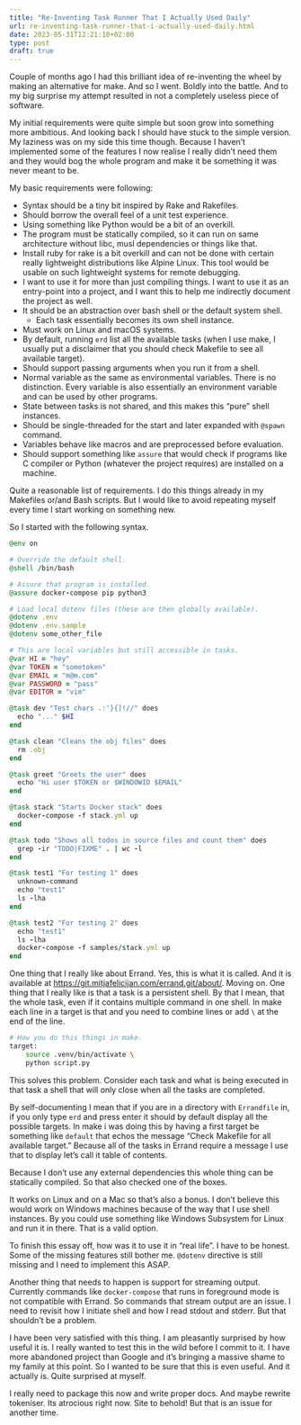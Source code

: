 ```yaml
---
title: "Re-Inventing Task Runner That I Actually Used Daily"
url: re-inventing-task-runner-that-i-actually-used-daily.html
date: 2023-05-31T12:21:10+02:00
type: post
draft: true
---
```


Couple of months ago I had this brilliant idea of re-inventing the wheel by
making an alternative for make. And so I went. Boldly into the battle. And to my
big surprise my attempt resulted in not a completely useless piece of software.

My initial requirements were quite simple but soon grow into something more
ambitious. And looking back I should have stuck to the simple version. My
laziness was on my side this time though. Because I haven’t implemented some of
the features I now realise I really didn’t need them and they would bog the
whole program and make it be something it was never meant to be.

My basic requirements were following:

- Syntax should be a tiny bit inspired by Rake and Rakefiles.
- Should borrow the overall feel of a unit test experience.
- Using something like Python would be a bit of an overkill.
- The program must be statically compiled, so it can run on same architecture
  without libc, musl dependencies or things like that.
- Install ruby for rake is a bit overkill and can not be done with certain
  really lightweight distributions like Alpine Linux. This tool would be usable
  on such lightweight systems for remote debugging.
- I want to use it for more than just compiling things. I want to use it as an
  entry-point into a project, and I want this to help me indirectly document the
  project as well.
- It should be an abstraction over bash shell or the default system shell.
    - Each task essentially becomes its own shell instance.
- Must work on Linux and macOS systems.
- By default, running `erd` list all the available tasks (when I use make, I
  usually put a disclaimer that you should check Makefile to see all available
  target).
- Should support passing arguments when you run it from a shell.
- Normal variable as the same as environmental variables. There is no
  distinction. Every variable is also essentially an environment variable and
  can be used by other programs.
- State between tasks is not shared, and this makes this “pure” shell instances.
- Should be single-threaded for the start and later expanded with `@spawn`
  command.
- Variables behave like macros and are preprocessed before evaluation.
- Should support something like `assure` that would check if programs like C
  compiler or Python (whatever the project requires) are installed on a machine.

Quite a reasonable list of requirements. I do this things already in my
Makefiles or/and Bash scripts. But I would like to avoid repeating myself every
time I start working on something new.

So I started with the following syntax.

```ruby
@env on

# Override the default shell.
@shell /bin/bash

# Assure that program is installed.
@assure docker-compose pip python3

# Load local dotenv files (these are then globally available).
@dotenv .env
@dotenv .env.sample
@dotenv some_other_file

# This are local variables but still accessible in tasks.
@var HI = "hey"
@var TOKEN = "sometoken"
@var EMAIL = "m@m.com"
@var PASSWORD = "pass"
@var EDITOR = "vim"

@task dev "Test chars .:'}{]!//" does
  echo "..." $HI
end

@task clean "Cleans the obj files" does
  rm .obj
end

@task greet "Greets the user" does
  echo "Hi user $TOKEN or $WINDOWID $EMAIL"
end

@task stack "Starts Docker stack" does
  docker-compose -f stack.yml up
end

@task todo "Shows all todos in source files and count them" does
  grep -ir "TODO|FIXME" . | wc -l
end

@task test1 "For testing 1" does
  unknown-command
  echo "test1"
  ls -lha
end

@task test2 "For testing 2" does
  echo "test1"
  ls -lha
  docker-compose -f samples/stack.yml up
end
```

One thing that I really like about Errand. Yes, this is what it is called. And
it is available at https://git.mitjafelicijan.com/errand.git/about/. Moving
on. One thing that I really like is that a task is a persistent shell. By that I
mean, that the whole task, even if it contains multiple command in one shell.
In make each line in a target is that and you need to combine lines or add `\`
at the end of the line.

```bash
# How you do this things in make.
target:
	source .venv/bin/activate \
	python script.py
```

This solves this problem. Consider each task and what is being executed in that
task a shell that will only close when all the tasks are completed.

By self-documenting I mean that if you are in a directory with `Errandfile` in,
if you only type `erd` and press enter it should by default display all the
possible targets. In make i was doing this by having a first target be something
like `default` that echos the message “Check Makefile for all available target.”
Because all of the tasks in Errand require a message I use that to display let’s
call it table of contents.

Because I don’t use any external dependencies this whole thing can be statically
compiled. So that also checked one of the boxes.

It works on Linux and on a Mac so that’s also a bonus. I don’t believe this
would work on Windows machines because of the way that I use shell instances. By
you could use something like Windows Subsystem for Linux and run it in
there. That is a valid option.

To finish this essay off, how was it to use it in “real life”. I have to be
honest. Some of the missing features still bother me. `@dotenv` directive is
still missing and I need to implement this ASAP.

Another thing that needs to happen is support for streaming output. Currently
commands like `docker-compose` that runs in foreground mode is not compatible
with Errand. So commands that stream output are an issue.  I need to revisit how
I initiate shell and how I read stdout and stderr.  But that shouldn’t be a
problem.

I have been very satisfied with this thing. I am pleasantly surprised by how
useful it is. I really wanted to test this in the wild before I commit to it. I
have more abandoned project than Google and it’s bringing a massive shame to my
family at this point. So I wanted to be sure that this is even useful. And it
actually is. Quite surprised at myself.

I really need to package this now and write proper docs. And maybe rewrite
tokeniser. Its atrocious right now. Site to behold! But that is an issue for
another time.
